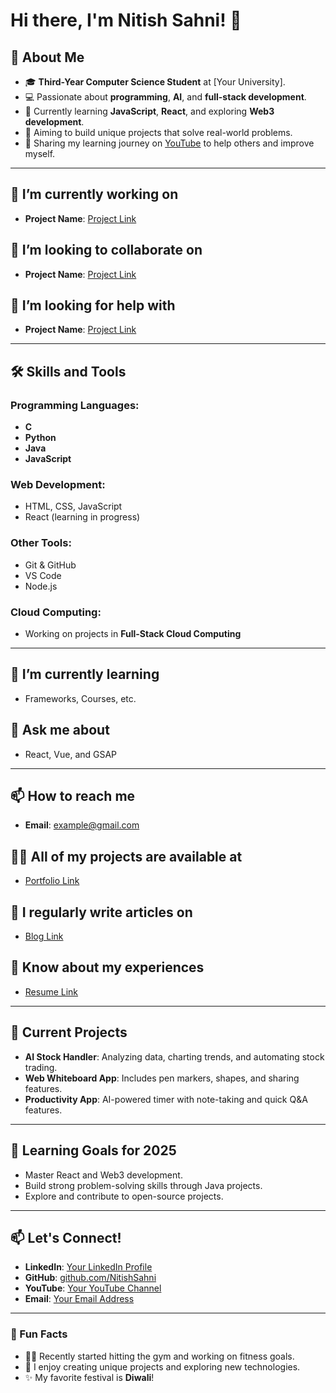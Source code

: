 
# Hi there, I'm Nitish Sahni! 👋

## 🚀 About Me

- 🎓 **Third-Year Computer Science Student** at [Your University].
- 💻 Passionate about **programming**, **AI**, and **full-stack development**.
- 🌟 Currently learning **JavaScript**, **React**, and exploring **Web3 development**.
- 🎯 Aiming to build unique projects that solve real-world problems.
- 🎥 Sharing my learning journey on [YouTube](#) to help others and improve myself.

---

## 🔭 I’m currently working on

- **Project Name**: [Project Link](#)

## 👯 I’m looking to collaborate on

- **Project Name**: [Project Link](#)

## 🤝 I’m looking for help with

- **Project Name**: [Project Link](#)

---

## 🛠️ Skills and Tools

### Programming Languages:
- **C**
- **Python**
- **Java**
- **JavaScript**

### Web Development:
- HTML, CSS, JavaScript
- React (learning in progress)

### Other Tools:
- Git & GitHub
- VS Code
- Node.js

### Cloud Computing:
- Working on projects in **Full-Stack Cloud Computing**

---

## 🌱 I’m currently learning

- Frameworks, Courses, etc.

## 💬 Ask me about

- React, Vue, and GSAP

---

## 📫 How to reach me

- **Email**: example@gmail.com

## 👨‍💻 All of my projects are available at

- [Portfolio Link](#)

## 📝 I regularly write articles on

- [Blog Link](#)

## 📄 Know about my experiences

- [Resume Link](#)

---

## 📘 Current Projects

- **AI Stock Handler**: Analyzing data, charting trends, and automating stock trading.
- **Web Whiteboard App**: Includes pen markers, shapes, and sharing features.
- **Productivity App**: AI-powered timer with note-taking and quick Q&A features.

---

## 🌱 Learning Goals for 2025

- Master React and Web3 development.
- Build strong problem-solving skills through Java projects.
- Explore and contribute to open-source projects.

---

## 📫 Let's Connect!

- **LinkedIn**: [Your LinkedIn Profile](#)
- **GitHub**: [github.com/NitishSahni](https://github.com/NitishSahni)
- **YouTube**: [Your YouTube Channel](#)
- **Email**: [Your Email Address](#)

---

### 🌟 Fun Facts

- 🏋️‍♂️ Recently started hitting the gym and working on fitness goals.
- 🎨 I enjoy creating unique projects and exploring new technologies.
- ✨ My favorite festival is **Diwali**!

